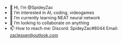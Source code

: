 - 👋 Hi, I’m @SpideyZac
- 👀 I’m interested in AI, coding, videogames
- 🌱 I’m currently learning NEAT neural network
- 💞️ I’m looking to collaborate on anything
- 📫 How to reach me: Discord: SpideyZac#8044 Email: zaclesser@outlook.com

<!---
SpideyZac/SpideyZac is a ✨ special ✨ repository because its code is all free to use! Also this README.md file appears when you look at my page!
--->
